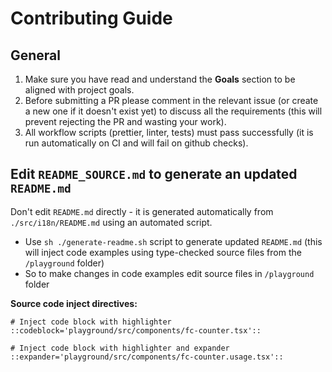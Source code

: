 # Contributing Guide

## General
1. Make sure you have read and understand the **Goals** section to be aligned with project goals.
2. Before submitting a PR please comment in the relevant issue (or create a new one if it doesn't exist yet) to discuss all the requirements (this will prevent rejecting the PR and wasting your work).
3. All workflow scripts (prettier, linter, tests) must pass successfully (it is run automatically on CI and will fail on github checks).

## Edit `README_SOURCE.md` to generate an updated `README.md`
Don't edit `README.md` directly - it is generated automatically from `./src/i18n/README.md` using an automated script.
   - Use `sh ./generate-readme.sh` script to generate updated `README.md` (this will inject code examples using type-checked source files from the `/playground` folder)
   - So to make changes in code examples edit source files in `/playground` folder

**Source code inject directives:**
```
# Inject code block with highlighter
::codeblock='playground/src/components/fc-counter.tsx'::

# Inject code block with highlighter and expander
::expander='playground/src/components/fc-counter.usage.tsx'::
```
